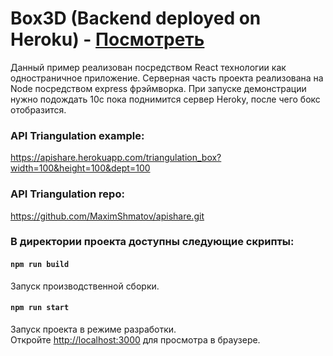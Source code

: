 Box3D (Backend deployed on Heroku) - [Посмотреть](https://maximshmatov.github.io/cadex/)
=====
Данный пример реализован посредством React технологии как одностраничное приложение.
Серверная часть проекта реализована на Node посредством express фрэймворка.
При запуске демонстрации нужно подождать 10с пока поднимится сервер Heroky, после чего бокс отобразится.

### API Triangulation example:
https://apishare.herokuapp.com/triangulation_box?width=100&height=100&dept=100

### API Triangulation repo:
https://github.com/MaximShmatov/apishare.git

### В директории проекта доступны следующие скрипты:

#### `npm run build`
Запуск производственной сборки.

#### `npm run start`
Запуск проекта в режиме разработки.\
Откройте [http://localhost:3000](http://localhost:3000) для просмотра в браузере.
